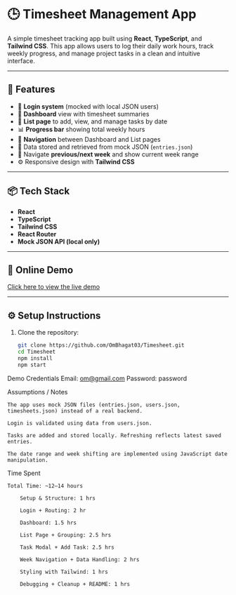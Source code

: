 # 🕒 Timesheet Management App

A simple timesheet tracking app built using **React**, **TypeScript**, and **Tailwind CSS**. This app allows users to log their daily work hours, track weekly progress, and manage project tasks in a clean and intuitive interface.

---

## 🚀 Features

- 🔐 **Login system** (mocked with local JSON users)
- 📅 **Dashboard** view with timesheet summaries
- 📝 **List page** to add, view, and manage tasks by date
- 📊 **Progress bar** showing total weekly hours
- 🧭 **Navigation** between Dashboard and List pages
- 💾 Data stored and retrieved from mock JSON (`entries.json`)
- 📆 Navigate **previous/next week** and show current week range
- ⚙️ Responsive design with **Tailwind CSS**

---

## 📦 Tech Stack

- **React**
- **TypeScript**
- **Tailwind CSS**
- **React Router**
- **Mock JSON API (local only)**

---

## 🚀 Online Demo

[Click here to view the live demo](https://vercel.com/oms-projects-6857f81a/timesheet)

---

## ⚙️ Setup Instructions

1. Clone the repository:
   ```bash
   git clone https://github.com/OmBhagat03/Timesheet.git
   cd Timesheet
   npm install
   npm start

Demo Credentials
Email: om@gmail.com
Password: password

Assumptions / Notes

    The app uses mock JSON files (entries.json, users.json, timesheets.json) instead of a real backend.

    Login is validated using data from users.json.

    Tasks are added and stored locally. Refreshing reflects latest saved entries.

    The date range and week shifting are implemented using JavaScript date manipulation.

Time Spent

    Total Time: ~12–14 hours

        Setup & Structure: 1 hrs

        Login + Routing: 2 hr

        Dashboard: 1.5 hrs

        List Page + Grouping: 2.5 hrs

        Task Modal + Add Task: 2.5 hrs

        Week Navigation + Data Handling: 2 hrs

        Styling with Tailwind: 1 hrs

        Debugging + Cleanup + README: 1 hrs